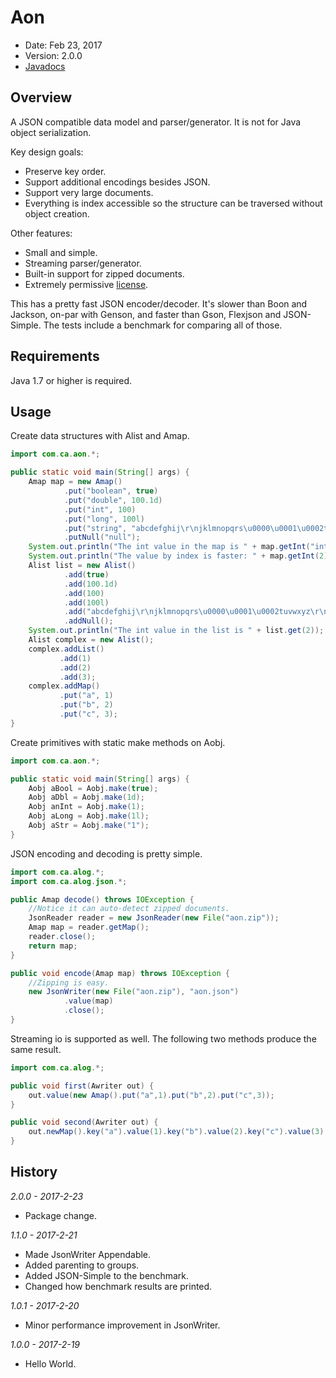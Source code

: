 Aon
===

* Date: Feb 23, 2017
* Version: 2.0.0
* [Javadocs](https://a-hansen.github.io/aon/)


Overview
--------

A JSON compatible data model and parser/generator.  It is not for Java object 
serialization.

Key design goals:

* Preserve key order.
* Support additional encodings besides JSON.
* Support very large documents.
* Everything is index accessible so the structure can be traversed without object 
creation.

Other features:

* Small and simple.
* Streaming parser/generator.
* Built-in support for zipped documents.
* Extremely permissive [license](https://en.wikipedia.org/wiki/ISC_license).

This has a pretty fast JSON encoder/decoder.  It's slower than Boon and Jackson, 
on-par with Genson, and faster than Gson, Flexjson and JSON-Simple.  The tests 
include a benchmark for comparing all of those.

Requirements
------------

Java 1.7 or higher is required.

Usage
-----

Create data structures with Alist and Amap.

```java
import com.ca.aon.*;

public static void main(String[] args) {
    Amap map = new Amap()
            .put("boolean", true)
            .put("double", 100.1d)
            .put("int", 100)
            .put("long", 100l)
            .put("string", "abcdefghij\r\njklmnopqrs\u0000\u0001\u0002tuvwxyz\r\n")
            .putNull("null");
    System.out.println("The int value in the map is " + map.getInt("int"));
    System.out.println("The value by index is faster: " + map.getInt(2));
    Alist list = new Alist()
            .add(true)
            .add(100.1d)
            .add(100)
            .add(100l)
            .add("abcdefghij\r\njklmnopqrs\u0000\u0001\u0002tuvwxyz\r\n")
            .addNull();
    System.out.println("The int value in the list is " + list.get(2));
    Alist complex = new Alist();
    complex.addList()
           .add(1)
           .add(2)
           .add(3);
    complex.addMap()
           .put("a", 1)
           .put("b", 2)
           .put("c", 3);
}
```

Create primitives with static make methods on Aobj.

```java
import com.ca.aon.*;

public static void main(String[] args) {
    Aobj aBool = Aobj.make(true);
    Aobj aDbl = Aobj.make(1d);
    Aobj anInt = Aobj.make(1);
    Aobj aLong = Aobj.make(1l);
    Aobj aStr = Aobj.make("1");
}
```

JSON encoding and decoding is pretty simple.

```java
import com.ca.alog.*;
import com.ca.alog.json.*;

public Amap decode() throws IOException {
    //Notice it can auto-detect zipped documents.
    JsonReader reader = new JsonReader(new File("aon.zip"));
    Amap map = reader.getMap();
    reader.close();
    return map;
}

public void encode(Amap map) throws IOException {
    //Zipping is easy.
    new JsonWriter(new File("aon.zip"), "aon.json")
            .value(map)
            .close();
}
```

Streaming io is supported as well.  The following two methods produce the same result.

```java
import com.ca.alog.*;

public void first(Awriter out) {
    out.value(new Amap().put("a",1).put("b",2).put("c",3));
}

public void second(Awriter out) {
    out.newMap().key("a").value(1).key("b").value(2).key("c").value(3).endMap();
}
```

History
-------
_2.0.0 - 2017-2-23_
  - Package change.

_1.1.0 - 2017-2-21_
  - Made JsonWriter Appendable.
  - Added parenting to groups.
  - Added JSON-Simple to the benchmark.
  - Changed how benchmark results are printed.
  
_1.0.1 - 2017-2-20_
  - Minor performance improvement in JsonWriter.
  
_1.0.0 - 2017-2-19_
  - Hello World.
